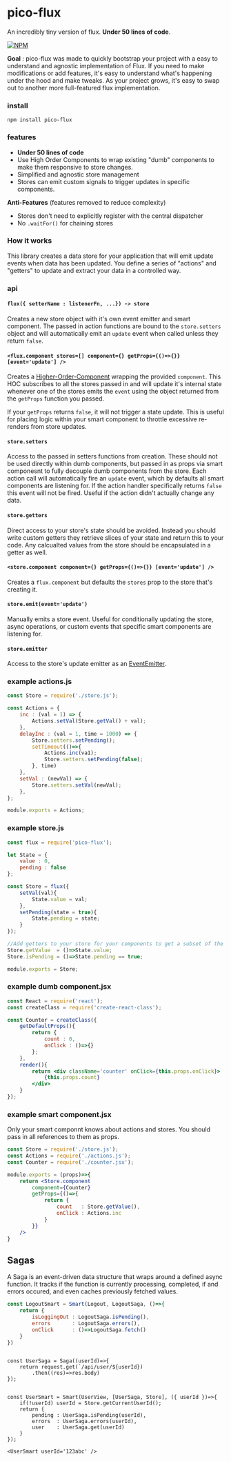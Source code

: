# pico-flux
An incredibly tiny version of flux. **Under 50 lines of code**.

[![NPM](https://nodei.co/npm/pico-flux.png)](https://nodei.co/npm/pico-flux/)

**Goal** : pico-flux was made to quickly bootstrap your project with a easy to understand and agnostic implementation of Flux.
If you need to make modifications or add features, it's easy to understand what's happening under the hood and make tweaks.
As your project grows, it's easy to swap out to another more full-featured flux implementation.


### install

```
npm install pico-flux
```

### features

- **Under 50 lines of code**
- Use High Order Components to wrap existing "dumb" components to make them responsive to store changes.
- Simplified and agnostic store management
- Stores can emit custom signals to trigger updates in specific components.

**Anti-Features** (features removed to reduce complexity)

- Stores don't need to explicitly register with the central dispatcher
- No `.waitFor()` for chaining stores


### How it works
This library creates a data store for your application that will emit update events when data has been updated. You define a series of "actions" and "getters" to update and extract your data in a controlled way.



### api

#### `flux({ setterName : listenerFn, ...}) -> store`
Creates a new store object with it's own event emitter and smart component. The passed in action functions are bound to the `store.setters` object and will automatically emit an `update` event when called unless they return `false`.

#### `<flux.component stores=[] component={} getProps={()=>{}} [event='update'] />`
Creates a [Higher-Order-Component](https://facebook.github.io/react/docs/higher-order-components.html) wrapping the provided `component`. This HOC subscribes to all the stores passed in and will update it's internal state whenever one of the stores emits the `event` using the object returned from the `getProps` function you passed.

If your `getProps` returns `false`, it will not trigger a state update. This is useful for placing logic within your smart component to throttle excessive re-renders from store updates.


#### `store.setters`
Access to the passed in setters functions from creation. These should not be used directly within dumb components, but passed in as props via smart componesnt to fully decouple dumb components from the store. Each action call will automatically fire an `update` event, which by defaults all smart components are listening for. If the action handler specifically returns `false` this event will not be fired. Useful if the action didn't actually change any data.

#### `store.getters`
Direct access to your store's state should be avoided. Instead you should write custom getters they retrieve slices of your state and return this to your code. Any calcualted values from the store should be encapsulated in a getter as well.

#### `<store.component component={} getProps={()=>{}} [event='update'] />`
Creates a `flux.component` but defaults the `stores` prop to the store that's creating it.

#### `store.emit(event='update')`
Manually emits a store event. Useful for conditionally updating the store, async operations, or custom events that specific smart components are listening for.

#### `store.emitter`
Access to the store's update emitter as an [EventEmitter](https://nodejs.org/api/events.html#events_class_eventemitter).




### example actions.js
```js
const Store = require('./store.js');

const Actions = {
    inc : (val = 1) => {
        Actions.setVal(Store.getVal() + val);
    },
    delayInc : (val = 1, time = 1000) => {
        Store.setters.setPending();
        setTimeout(()=>{
            Actions.inc(va1);
            Store.setters.setPending(false);
        }, time)
    },
    setVal : (newVal) => {
        Store.setters.setVal(newVal);
    },
};

module.exports = Actions;
```

### example store.js
```js
const flux = require('pico-flux');

let State = {
    value : 0,
    pending : false
};

const Store = flux({
    setVal(val){
        State.value = val;
    },
    setPending(state = true){
        State.pending = state;
    }
});

//Add getters to your store for your components to get a subset of the store's state
Store.getValue  = ()=>State.value;
Store.isPending = ()=>State.pending == true;

module.exports = Store;
```

### example dumb component.jsx
```jsx
const React = require('react');
const createClass = require('create-react-class');

const Counter = createClass({
    getDefaultProps(){
        return {
            count : 0,
            onClick : ()=>{}
        };
    },
    render(){
        return <div className='counter' onClick={this.props.onClick}>
            {this.props.count}
        </div>
    }
});
```

### example smart component.jsx
Only your smart componnt knows about actions and stores. You should pass in all references to them as props.

```jsx
const Store = require('./store.js');
const Actions = require('./actions.js');
const Counter = require('./counter.jsx');

module.exports = (props)=>{
    return <Store.component
        component={Counter}
        getProps={()=>{
            return {
                count   : Store.getValue(),
                onClick : Actions.inc
            }
        }}
    />
}
```



## Sagas
A Saga is an event-driven data structure that wraps around a defined async function. It tracks if the function is currently processing, completed, if and errors occured, and even caches previously fetched values.



```jsx
const LogoutSmart = Smart(Logout, LogoutSaga, ()=>{
    return {
        isLoggingOut : LogoutSaga.isPending(),
        errors       : LogoutSaga.errors(),
        onClick      : ()=>LogoutSaga.fetch()
    }
})
```


```

const UserSaga = Saga((userId)=>{
    return request.get(`/api/user/${userId})
        .then((res)=>res.body)
});


const UserSmart = Smart(UserView, [UserSaga, Store], ({ userId })=>{
    if(!userId) userId = Store.getCurrentUserId();
    return {
        pending : UserSaga.isPending(userId),
        errors  : UserSaga.errors(userId),
        user    : UserSaga.get(userId)
    }
});

<UserSmart userId='123abc' />
```